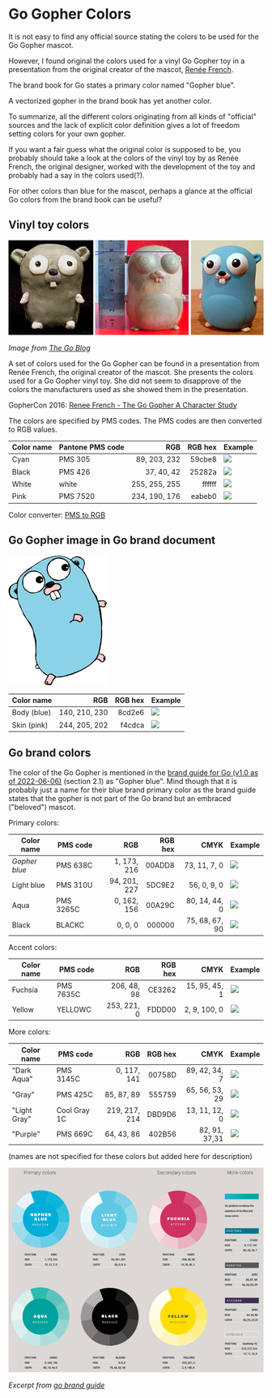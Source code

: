 # Go Gopher Colors

It is not easy to find any official source stating the colors to be used for the Go Gopher mascot.

However, I found original the colors used for a vinyl Go Gopher toy in a presentation from the original creator of the mascot, [Renée French](https://en.wikipedia.org/wiki/Ren%C3%A9e_French).

The brand book for Go states a primary color named "Gopher blue".

A vectorized gopher in the brand book has yet another color.

To summarize, all the different colors originating from all kinds of "official" sources and the lack of explicit color definition gives a lot of freedom setting colors for your own gopher.

If you want a fair guess what the original color is supposed to be, you probably should take a look at the colors of the vinyl toy by as Renée French, the original designer, worked with the development of the toy and probably had a say in the colors used(?).

For other colors than blue for the mascot, perhaps a glance at the official Go colors from the brand book can be useful?

## Vinyl toy colors

![](images/go_gopher_vinyl_toy.png)

_Image from [The Go Blog](https://go.dev/blog/gopher)_

A set of colors used for the Go Gopher can be found in a presentation from Renée French, the original creator of the mascot. She presents the colors used for a Go Gopher vinyl toy. She did not seem to disapprove of the colors the manufacturers used as she showed them in the presentation.

GopherCon 2016: [Renee French - The Go Gopher A Character Study](https://youtu.be/4rw_B4yY69k?t=414)

The colors are specified by PMS codes. The PMS codes are then converted to RGB values.

| Color name | Pantone PMS code |           RGB | RGB hex | Example                                          |
|------------|------------------|--------------:|--------:|--------------------------------------------------|
| Cyan       | PMS 305          |  89, 203, 232 |  59cbe8 | ![](https://img.spacergif.org/v1/30x/59cbe8.png) |
| Black      | PMS 426          |    37, 40, 42 |  25282a | ![](https://img.spacergif.org/v1/30x/25282a.png) |
| White      | white            | 255, 255, 255 |  ffffff | ![](https://img.spacergif.org/v1/30x/ffffff.png) |
| Pink       | PMS 7520         | 234, 190, 176 |  eabeb0 | ![](https://img.spacergif.org/v1/30x/eabeb0.png) |

Color converter: [PMS to RGB](https://www.easycalculation.com/colorconverter/pantone-to-rgb.php)

## Go Gopher image in Go brand document

![](images/go_gopher_brand_book.png)

| Color name  |           RGB | RGB hex | Example                                          |
|-------------|--------------:|--------:|--------------------------------------------------|
| Body (blue) | 140, 210, 230 |  8cd2e6 | ![](https://img.spacergif.org/v1/30x/8cd2e6.png) |
| Skin (pink) | 244, 205, 202 |  f4cdca | ![](https://img.spacergif.org/v1/30x/f4cdca.png) |

## Go brand colors

The color of the Go Gopher is mentioned in the [brand guide for Go (v1.0 as of 2022-06-06)](https://storage.googleapis.com/golang-assets/Go-brand-book-v1.9.5.pdf) (section 2.1) as "Gopher blue". Mind though that it is probably just a name for their blue brand primary color as the brand guide states that the gopher is not part of the Go brand but an embraced ("beloved") mascot.

Primary colors:

| Color name    | PMS code  |          RGB | RGB hex |           CMYK | Example                                          |
|---------------|-----------|-------------:|--------:|---------------:|--------------------------------------------------|
| *Gopher blue* | PMS 638C  |  1, 173, 216 |  00ADD8 |   73, 11, 7, 0 | ![](https://img.spacergif.org/v1/30x/00ADD8.png) |
| Light blue    | PMS 310U  | 94, 201, 227 |  5DC9E2 |    56, 0, 9, 0 | ![](https://img.spacergif.org/v1/30x/5DC9E2.png) |
| Aqua          | PMS 3265C |  0, 162, 156 |  00A29C |  80, 14, 44, 0 | ![](https://img.spacergif.org/v1/30x/00A29C.png) |
| Black         | BLACKC    |      0, 0, 0 |  000000 | 75, 68, 67, 90 | ![](https://img.spacergif.org/v1/30x/000000.png) |

Accent colors:

| Color name  | PMS code  |          RGB | RGB hex |           CMYK | Example                                          |
|-------------|-----------|-------------:|--------:|---------------:|--------------------------------------------------|
| Fuchsia     | PMS 7635C |  206, 48, 98 |  CE3262 |  15, 95, 45, 1 | ![](https://img.spacergif.org/v1/30x/CE3262.png) |
| Yellow      | YELLOWC   |  253, 221, 0 |  FDDD00 |   2, 9, 100, 0 | ![](https://img.spacergif.org/v1/30x/FDDD00.png) |

More colors:

| Color name   | PMS code     |           RGB | RGB hex |            CMYK | Example                                          |
|--------------|--------------|--------------:|--------:|----------------:|--------------------------------------------------|
| "Dark Aqua"  | PMS 3145C    |   0, 117, 141 |  00758D |   89, 42, 34, 7 | ![](https://img.spacergif.org/v1/30x/00758D.png) |
| "Gray"       | PMS 425C     |    85, 87, 89 |  555759 |  65, 56, 53, 29 | ![](https://img.spacergif.org/v1/30x/555759.png) |
| "Light Gray" | Cool Gray 1C | 219, 217, 214 |  DBD9D6 |   13, 11, 12, 0 | ![](https://img.spacergif.org/v1/30x/DBD9D6.png) |
| "Purple"     | PMS 669C     |    64, 43, 86 |  402B56 |   82, 91, 37,31 | ![](https://img.spacergif.org/v1/30x/402B56.png) |

(names are not specified for these colors but added here for description)

![](images/go_brand_colors.png)

_Excerpt from [go brand guide](https://storage.googleapis.com/golang-assets/Go-brand-book-v1.9.5.pdf)_
